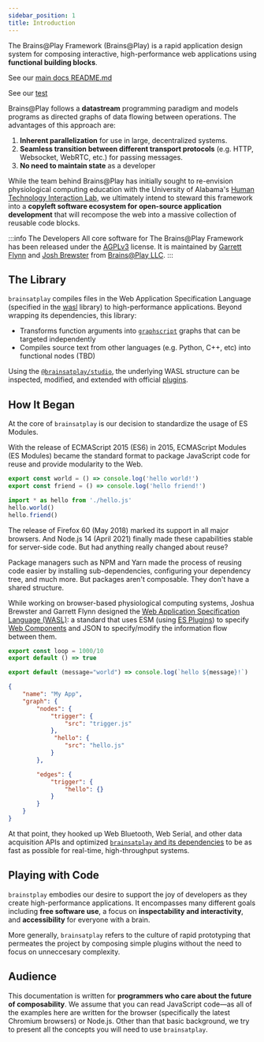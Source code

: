```yaml
---
sidebar_position: 1
title: Introduction
---
```


The Brains@Play Framework (Brains@Play) is a rapid application design system for composing interactive, high-performance web applications using **functional building blocks**. 

See our [main docs README.md](index.html)

See our [test](./test.html)

Brains@Play follows a **datastream** programming paradigm and models programs as directed graphs of data flowing between operations. The advantages of this approach are: 
1. **Inherent parallelization** for use in large, decentralized systems.
2. **Seamless transition between different transport protocols** (e.g. HTTP, Websocket, WebRTC, etc.) for passing messages.
3. **No need to maintain state** as a developer

While the team behind Brains@Play has initially sought to re-envision physiological computing education with the University of Alabama's [Human Technology Interaction Lab](https://htilua.org/), we ultimately intend to steward this framework into a **copyleft software ecosystem for open-source application development** that will recompose the web into a massive collection of reusable code blocks.

:::info The Developers
All core software for The Brains@Play Framework has been released under the [AGPLv3](https://www.gnu.org/licenses/agpl-3.0.en.html) license. It is maintained by [Garrett Flynn](https://github.com/garrettmflynn) and [Josh Brewster](https://github.com/joshbrew) from [Brains@Play LLC](https://brainsatplay.com).
:::

## The Library
`brainsatplay` compiles files in the Web Application Specification Language (specified in the [wasl](./guides/libraries/wasl) library) to high-performance applications. Beyond wrapping its dependencies, this library: 
- Transforms function arguments into [`graphscript`](./guides/libraries/graphscript) graphs that can be targeted independently
- Compiles source text from other languages (e.g. Python, C++, etc) into functional nodes (TBD)

Using the [`@brainsatplay/studio`](./guides/libraries/studio), the underlying WASL structure can be inspected, modified, and extended with official [plugins](https://github.com/brainsatplay/plugins).

## How It Began
At the core of `brainsatplay` is our decision to standardize the usage of ES Modules.

With the release of ECMAScript 2015 (ES6) in 2015, ECMAScript Modules (ES Modules) became the standard format to package JavaScript code for reuse and provide modularity to the Web. 

```javascript title="hello.js"
export const world = () => console.log('hello world!')
export const friend = () => console.log('hello friend!')
```

```javascript title="index.js"
import * as hello from './hello.js'
hello.world()
hello.friend()
```

The release of Firefox 60 (May 2018) marked its support in all major browsers. And Node.js 14 (April 2021) finally made these capabilities stable for server-side code. But had anything really changed about reuse?

Package managers such as NPM and Yarn made the process of reusing code easier by installing sub-dependencies, configuring your dependency tree, and much more. But packages aren't composable. They don't have a shared structure.

While working on browser-based physiological computing systems, Joshua Brewster and Garrett Flynn designed the [Web Application Specification Language (WASL)](./guides/libraries/wasl): a standard that uses ESM (using [ES Plugins](./guides/libraries/es-plugins)) to specify [Web Components](https://developer.mozilla.org/en-US/docs/Web/Web_Components) and JSON to specify/modify the information flow between them. 

```javascript title="trigger.js"
export const loop = 1000/10
export default () => true
```

```javascript title="hello.js"
export default (message="world") => console.log(`hello ${message}!`)
```

```json title="index.wasl.json"
{
    "name": "My App",
    "graph": {
        "nodes": {
            "trigger": {
                "src": "trigger.js"
            },
             "hello": {
                "src": "hello.js"
            }
        },

        "edges": {
            "trigger": {
                "hello": {}
            }
        }
    }
}
```

At that point, they hooked up Web Bluetooth, Web Serial, and other data acquisition APIs and optimized [`brainsatplay` and its dependencies](./guides/libraries/index.html) to be as fast as possible for real-time, high-throughput systems. 

## Playing with Code
`brainstplay` embodies our desire to support the joy of developers as they create high-performance applications. It encompasses many different goals including **free software use**, a focus on **inspectability and interactivity**, and **accessibility** for everyone with a brain. 

More generally, `brainsatplay` refers to the culture of rapid prototyping that permeates the project by composing simple plugins without the need to focus on unneccesary complexity.

## Audience
This documentation is written for **programmers who care about the future of composability**. We assume that you can read JavaScript code—as all of the examples here are written for the browser (specifically the latest Chromium browsers) or Node.js. Other than that basic background, we try to present all the concepts you will need to use `brainsatplay`.

[brainsatplay]: https://github.com/brainsatplay/brainsatplay
[brainsatplay-status]: https://img.shields.io/npm/v/brainsatplay

<!-- Specification Language -->
[wasl]: https://github.com/brainsatplay/wasl
[wasl-status]: https://img.shields.io/npm/v/wasl

<!-- Core Library-->
[graphscript]: https://github.com/brainsatplay/graphscript
[graphscript-status]: https://img.shields.io/npm/v/graphscript

<!-- Integrated Editor-->
[@brainsatplay/studio]: https://github.com/brainsatplay/studio
[@brainsatplay/studio-status]: https://img.shields.io/npm/v/@brainsatplay/studio

<!-- Low Code Programming System-->
[visualscript]: https://github.com/brainsatplay/visualscript
[visualscript-status]: https://img.shields.io/npm/v/visualscript


<!-- Data Acquisition-->
[datastreams-api]: https://github.com/brainsatplay/datastreams-api
[datastreams-api-status]: https://img.shields.io/npm/v/datastreams-api.svg

<!-- Build Tool-->
[tinybuild]: https://github.com/brainsatplay/tinybuild
[tinybuild-status]: https://img.shields.io/npm/v/tinybuild

<!-- Plugin Registry -->
[@brainsatplay/plugins]: https://github.com/brainsatplay/plugins
[@brainsatplay/plugins-status]: https://img.shields.io/npm/v/@brainsatplay/plugins